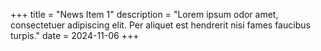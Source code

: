+++
title = "News Item 1"
description = "Lorem ipsum odor amet, consectetuer adipiscing elit. Per aliquet est hendrerit nisi fames faucibus turpis."
date = 2024-11-06
+++
